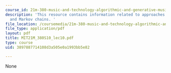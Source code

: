 ```yaml
---
course_id: 21m-380-music-and-technology-algorithmic-and-generative-music-spring-2010
description: 'This resource contains information related to approaches: probability
  and Markov chains. '
file_location: /coursemedia/21m-380-music-and-technology-algorithmic-and-generative-music-spring-2010/3897887714108d3a505e0a1993bb5e82_MIT21M_380S10_lec10.pdf
file_type: application/pdf
layout: pdf
title: MIT21M_380S10_lec10.pdf
type: course
uid: 3897887714108d3a505e0a1993bb5e82

---
```

None